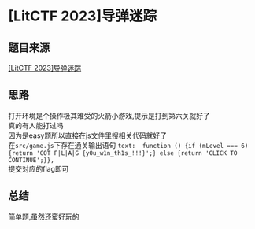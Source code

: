 # [LitCTF 2023]导弹迷踪

## 题目来源

[[LitCTF 2023]导弹迷踪](https://www.nssctf.cn/problem/3863)

## 思路

打开环境是个~~操作极其难受的~~火箭小游戏,提示是打到第六关就好了  
真的有人能打过吗  
因为是easy题所以直接在js文件里搜相关代码就好了  
在`src/game.js`下存在通关输出语句 
`text:  function () {if (mLevel === 6) {return 'GOT F|L|A|G {y0u_w1n_th1s_!!!}';} else {return 'CLICK TO CONTINUE';}},`  
提交对应的flag即可  

## 总结

简单题,虽然还蛮好玩的